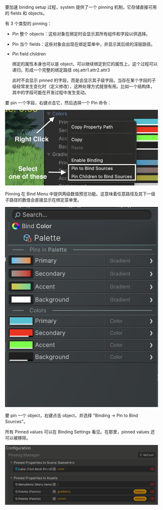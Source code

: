 要加速 binding setup 过程，system 提供了一个 pinning 机制，它存储直接可用的 fields 和 objects。

有 3 个类型的 pinning：

- Pin 整个 objects：这些对象在绑定时会显示其所有组件和字段以供选择。
- Pin 当个 fields：这些对象会出现在绑定菜单中，并显示其后续的深层路径。
- Pin field children

  绑定的属性本身也可以是 object，可以继续绑定到它的属性上，这个过程可以递归，形成一个完整的绑定路径 obj.attr1.attr2.attr3

  此时不会显示 pinned 的字段，而是会显示其子级字段。当存在某个字段的子级经常发生变化时（定义修改），这种处理方式就很有用。比如一个结构体，其中的字段可能在开发过程中发生变动。

要 pin 一个字段，右键点击它，然后选择一个 Pin 命令：

![PinField](image/PinField.png)

Pinning 在 Bind Menu 中提供两级数值预览功能。这意味着任意路径及其下一级子路径的数值会直接显示在绑定菜单里。

![PinnedValuesWithPreviews](image/PinnedValuesWithPreviews.png)

要 pin 一个 object，右键点击 object，并选择 "Binding -> Pin to Bind Sources"。

所有 Pinned values 可以在 Binding Settings 看见。在那里，pinned values 还可以被移除。

![PinnedValuesInBindingSettings](image/PinnedValuesInBindingSettings.png)
